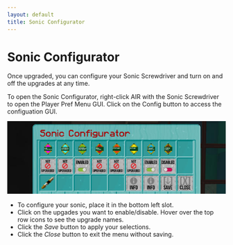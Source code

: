 ```yaml
---
layout: default
title: Sonic Configurator
---
```


# Sonic Configurator

Once upgraded, you can configure your Sonic Screwdriver and turn on and off the upgrades at any time.

To open the Sonic Configurator, right-click AIR with the Sonic Screwdriver to open the Player Pref Menu GUI. Click on
the Config button to access the configuation GUI.

![sonic in hand](images/docs/sonic-configurator.jpg)

* To configure your sonic, place it in the bottom left slot.
* Click on the upgades you want to enable/disable. Hover over the top row icons to see the upgrade names.
* Click the _Save_ button to apply your selections.
* Click the _Close_ button to exit the menu without saving.